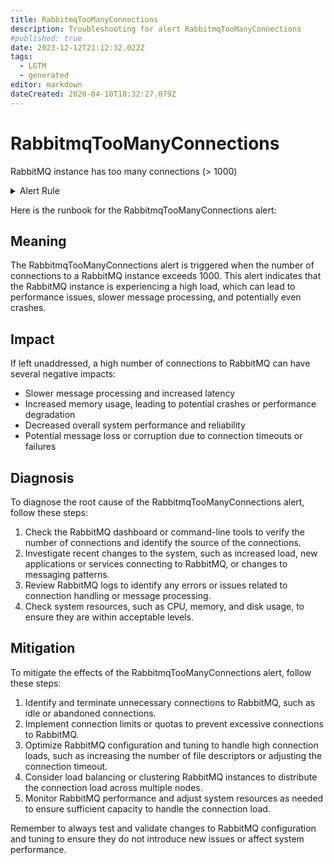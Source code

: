 ```yaml
---
title: RabbitmqTooManyConnections
description: Troubleshooting for alert RabbitmqTooManyConnections
#published: true
date: 2023-12-12T21:12:32.022Z
tags: 
  - LGTM
  - generated
editor: markdown
dateCreated: 2020-04-10T18:32:27.079Z
---
```


# RabbitmqTooManyConnections

RabbitMQ instance has too many connections (> 1000)

<details>
  <summary>Alert Rule</summary>

{{% rule "rabbitmq/kbudde-rabbitmq-exporter.yml" "RabbitmqTooManyConnections" %}}

{{% comment %}}

```yaml
alert: RabbitmqTooManyConnections
expr: rabbitmq_connectionsTotal > 1000
for: 2m
labels:
    severity: warning
annotations:
    summary: RabbitMQ too many connections (instance {{ $labels.instance }})
    description: |-
        RabbitMQ instance has too many connections (> 1000)
          VALUE = {{ $value }}
          LABELS = {{ $labels }}
    runbook: https://github.com/srerun/prometheus-alerts/blob/main/content/runbooks/kbudde-rabbitmq-exporter/RabbitmqTooManyConnections.md

```

{{% /comment %}}

</details>


Here is the runbook for the RabbitmqTooManyConnections alert:

## Meaning

The RabbitmqTooManyConnections alert is triggered when the number of connections to a RabbitMQ instance exceeds 1000. This alert indicates that the RabbitMQ instance is experiencing a high load, which can lead to performance issues, slower message processing, and potentially even crashes.

## Impact

If left unaddressed, a high number of connections to RabbitMQ can have several negative impacts:

* Slower message processing and increased latency
* Increased memory usage, leading to potential crashes or performance degradation
* Decreased overall system performance and reliability
* Potential message loss or corruption due to connection timeouts or failures

## Diagnosis

To diagnose the root cause of the RabbitmqTooManyConnections alert, follow these steps:

1. Check the RabbitMQ dashboard or command-line tools to verify the number of connections and identify the source of the connections.
2. Investigate recent changes to the system, such as increased load, new applications or services connecting to RabbitMQ, or changes to messaging patterns.
3. Review RabbitMQ logs to identify any errors or issues related to connection handling or message processing.
4. Check system resources, such as CPU, memory, and disk usage, to ensure they are within acceptable levels.

## Mitigation

To mitigate the effects of the RabbitmqTooManyConnections alert, follow these steps:

1. Identify and terminate unnecessary connections to RabbitMQ, such as idle or abandoned connections.
2. Implement connection limits or quotas to prevent excessive connections to RabbitMQ.
3. Optimize RabbitMQ configuration and tuning to handle high connection loads, such as increasing the number of file descriptors or adjusting the connection timeout.
4. Consider load balancing or clustering RabbitMQ instances to distribute the connection load across multiple nodes.
5. Monitor RabbitMQ performance and adjust system resources as needed to ensure sufficient capacity to handle the connection load.

Remember to always test and validate changes to RabbitMQ configuration and tuning to ensure they do not introduce new issues or affect system performance.